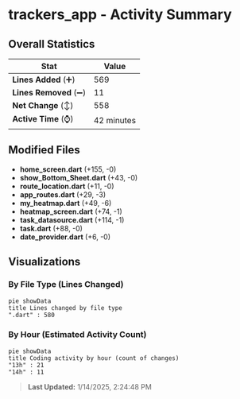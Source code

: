 # trackers_app - Activity Summary 

## Overall Statistics

| Stat                   | Value                                                             |
| ---------------------- | ----------------------------------------------------------------- |
| **Lines Added** (➕)   | 569                                          |
| **Lines Removed** (➖) | 11                                        |
| **Net Change** (↕)    | 558                |
| **Active Time** (⌚)   | 42 minutes |


## Modified Files
- **home_screen.dart** (+155, -0)
- **show_Bottom_Sheet.dart** (+43, -0)
- **route_location.dart** (+11, -0)
- **app_routes.dart** (+29, -3)
- **my_heatmap.dart** (+49, -6)
- **heatmap_screen.dart** (+74, -1)
- **task_datasource.dart** (+114, -1)
- **task.dart** (+88, -0)
- **date_provider.dart** (+6, -0)

## Visualizations

### By File Type (Lines Changed)

```mermaid
pie showData
title Lines changed by file type
".dart" : 580
```

### By Hour (Estimated Activity Count)

```mermaid
pie showData
title Coding activity by hour (count of changes)
"13h" : 21
"14h" : 11
```


> **Last Updated:** 1/14/2025, 2:24:48 PM